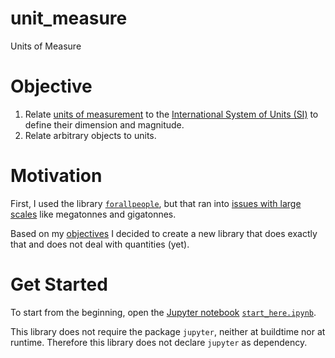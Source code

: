 # unit_measure
Units of Measure

# Objective

1. Relate [units of measurement](https://en.wikipedia.org/wiki/Unit_of_measurement) to the [International System of Units (SI)](https://www.bipm.org/en/measurement-units/) to define their dimension and magnitude.
2. Relate arbitrary objects to units.

# Motivation

First, I used the library [`forallpeople`](https://github.com/connorferster/forallpeople), but that ran into [issues with large scales](https://github.com/connorferster/forallpeople/issues/27) like megatonnes and gigatonnes.

Based on my [objectives](#objective) I decided to create a new library that does exactly that and does not deal with quantities (yet).

# Get Started

To start from the beginning, open the [Jupyter notebook](https://jupyter-notebook.readthedocs.io/en/latest/) [`start_here.ipynb`](start_here.ipynb).

This library does not require the package `jupyter`, neither at buildtime nor at runtime. Therefore this library does not declare `jupyter` as dependency.
